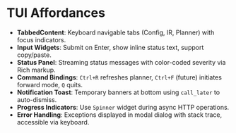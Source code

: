 # TUI Affordances

- **TabbedContent**: Keyboard navigable tabs (Config, IR, Planner) with focus indicators.
- **Input Widgets**: Submit on Enter, show inline status text, support copy/paste.
- **Status Panel**: Streaming status messages with color-coded severity via Rich markup.
- **Command Bindings**: `Ctrl+R` refreshes planner, `Ctrl+F` (future) initiates forward mode, `Q` quits.
- **Notification Toast**: Temporary banners at bottom using `call_later` to auto-dismiss.
- **Progress Indicators**: Use `Spinner` widget during async HTTP operations.
- **Error Handling**: Exceptions displayed in modal dialog with stack trace, accessible via keyboard.
